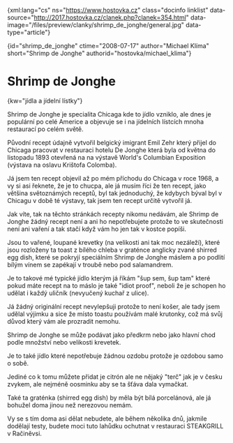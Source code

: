 
{xml:lang="cs" ns="https://www.hostovka.cz" class="docinfo linklist" data-source="http://2017.hostovka.cz/clanek.php?clanek=354.html" data-image="/files/preview/clanky/shrimp\_de\_jonghe/general.jpg" data-type="article"}

{id="shrimp\_de\_jonghe" ctime="2008-07-17" author="Michael Klíma" short="Shrimp de Jonghe" authorid="hostovka/michael_klima"}

# Shrimp de Jonghe

<!-- generated attribute kw by user_udpatekw.sh on 2019-03-13, do not edit -->

{kw="jídla a jídelní lístky"}

Shrimp de Jonghe je specialita Chicaga kde to jídlo vzniklo, ale dnes je populární po celé Americe a objevuje se i na jídelních lístcích mnoha restaurací po celém světě.

Původní recept údajně vytvořil belgický imigrant Emil Zehr který přijel do Chicaga pracovat v restauraci hotelu De Jonghe která byla od května do listopadu 1893 otevřená na na výstavě World's Columbian Exposition (výstava na oslavu Krištofa Colomba).

Já jsem ten recept objevil až po mém příchodu do Chicaga v roce 1968, a vy si asi řeknete, že je to chucpa, ale já musím říci že ten recept, jako většina světoznámých receptů, byl tak jednoduchý, že kdybych býval byl v Chicagu v době té výstavy, tak jsem ten recept určitě vytvořil já.

Jak víte, tak na těchto stránkách recepty nikomu nedávám, ale Shrimp de Jonghe žádný recept není a ani ho nepotřebujete protože to ve skutečnosti není ani vaření a tak stačí když vám ho jen tak v kostce popíši.

Jsou to vařené, loupané krevetky (na velikosti ani tak moc nezáleží), které jsou rozloženy ta toast z bílého chleba v graténce anglicky zvané shirred egg dish, které se pokryjí speciálním Shrimp de Jonghe máslem a po podlití bílým vínem se zapékají v troubě nebo pod salamandrem.

Je to takové mé typické jídlo kterým já říkám "šup sem, šup tam" které pokud máte recept na to máslo je také "idiot proof", neboli že je schopen ho udělat i každý uličník (nevyučený kuchař z ulice).

Já žádný originální recept nevylepšuji protože to není košer, ale tady jsem udělal výjimku a sice že místo toastu používám malé krutonky, což má svůj důvod který vám ale prozradit nemohu.

Shrimp de Jonghe se může podávat jako předkrm nebo jako hlavní chod podle množství nebo velikosti krevetek.

Je to také jídlo které nepotřebuje žádnou ozdobu protože je ozdobou samo o sobě.

Jediné co k tomu můžete přidat je citrón ale ne nějaký "terč" jak je v česku zvykem, ale nejméně oosminku aby se ta šťáva dala vymačkat.

Také ta graténka (shirred egg dish) by měla být bílá porcelánová, ale já bohužel doma jinou než nerezovou nemám.

Vy se s tím doma asi dělat nebudete, ale během několika dnů, jakmile dodělají testy, budete moci tuto lahůdku ochutnat v restauraci STEAKGRILL v Račiněvsi.

